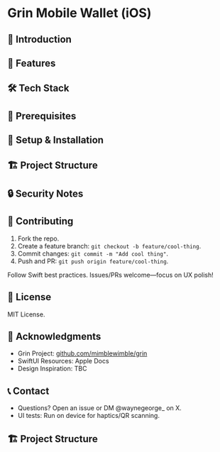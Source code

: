 # Grin Mobile Wallet (iOS)

## 📖 Introduction

## 🚀 Features

## 🛠 Tech Stack

## 📱 Prerequisites

## 🔧 Setup & Installation

## 🏗 Project Structure

## 🔒 Security Notes

## 🤝 Contributing
1. Fork the repo.
2. Create a feature branch: `git checkout -b feature/cool-thing`.
3. Commit changes: `git commit -m "Add cool thing"`.
4. Push and PR: `git push origin feature/cool-thing`.

Follow Swift best practices. Issues/PRs welcome—focus on UX polish!

## 📄 License
MIT License.

## 🙏 Acknowledgments
- Grin Project: [github.com/mimblewimble/grin](https://github.com/mimblewimble/grin)
- SwiftUI Resources: Apple Docs
- Design Inspiration: TBC

## 📞 Contact
- Questions? Open an issue or DM @waynegeorge_ on X.
- UI tests: Run on device for haptics/QR scanning.

## 🏗 Project Structure
